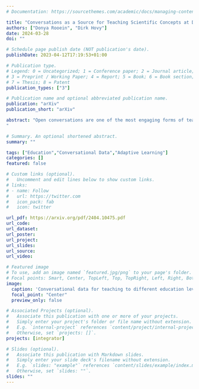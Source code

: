 ```yaml
---
# Documentation: https://sourcethemes.com/academic/docs/managing-content/

title: "Conversations as a Source for Teaching Scientific Concepts at Different Education Levels"
authors: ["Donya Rooein", "Dirk Hovy"]
date: 2024-03-28
doi: ""

# Schedule page publish date (NOT publication's date).
publishDate: 2023-04-12T17:19:53+01:00

# Publication type.
# Legend: 0 = Uncategorized; 1 = Conference paper; 2 = Journal article;
# 3 = Preprint / Working Paper; 4 = Report; 5 = Book; 6 = Book section;
# 7 = Thesis; 8 = Patent
publication_types: ["3"]

# Publication name and optional abbreviated publication name.
publication: "arXiv"
publication_short: "arXiv"

abstract: "Open conversations are one of the most engaging forms of teaching. However, creating those conversations in educational software is a complex endeavor, especially if we want to address the needs of different audiences. While language models hold great promise for educational applications, there are substantial challenges in training them to engage in meaningful and effective conversational teaching, especially when considering the diverse needs of various audiences. No official data sets exist for this task to facilitate the training of language models for conversational teaching, considering the diverse needs of various audiences. This paper presents a novel source for facilitating conversational teaching of scientific concepts at various difficulty levels (from preschooler to expert), namely dialogues taken from video transcripts. We analyse this data source in various ways to show that it offers a diverse array of examples that can be used to generate contextually appropriate and natural responses to scientific topics for specific target audiences. It is a freely available valuable resource for training and evaluating conversation models, encompassing organically occurring dialogues. While the raw data is available online, we provide additional metadata for conversational analysis of dialogues at each level in all available videos.
"

# Summary. An optional shortened abstract.
summary: ""

tags: ["Education","Conversational Data","Adaptive Learning"]
categories: []
featured: false

# Custom links (optional).
#   Uncomment and edit lines below to show custom links.
# links:
# - name: Follow
#   url: https://twitter.com
#   icon_pack: fab
#   icon: twitter

url_pdf: https://arxiv.org/pdf/2404.10475.pdf
url_code: 
url_dataset:
url_poster:
url_project:
url_slides:
url_source:
url_video:

# Featured image
# To use, add an image named `featured.jpg/png` to your page's folder.
# Focal points: Smart, Center, TopLeft, Top, TopRight, Left, Right, BottomLeft, Bottom, BottomRight.
image:
  caption: 'Conversational data for teaching to different education levels.'
  focal_point: "Center"
  preview_only: false

# Associated Projects (optional).
#   Associate this publication with one or more of your projects.
#   Simply enter your project's folder or file name without extension.
#   E.g. `internal-project` references `content/project/internal-project/index.md`.
#   Otherwise, set `projects: []`.
projects: [integrator]

# Slides (optional).
#   Associate this publication with Markdown slides.
#   Simply enter your slide deck's filename without extension.
#   E.g. `slides: "example"` references `content/slides/example/index.md`.
#   Otherwise, set `slides: ""`.
slides: ""
---
```

